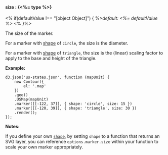 #### **size** : {<%= type %>}

<% if(defaultValue !== "[object Object]") { %>*default: <%= defaultValue %>* <% }%>

The size of the marker. 

For a marker with [shape](#geo_config/config.marker.shape) of `circle`, the size is the diameter. 

For a marker with [shape](#geo_config/config.marker.shape) of `triangle`, the size is the (linear) scaling factor to apply to the base and height of the triangle.

**Example:**

	d3.json('us-states.json', function (mapUnit) {
		new Contour({
			el: '.map'
		})
		.geo()
		.USMap(mapUnit)
        .marker([[-122, 37]], { shape: 'circle', size: 15 })
        .marker([[-120, 39]], { shape: 'triangle', size: 30 })
		.render();
	});

**Notes:**

If you define your own [`shape`](#geo_config/config.marker.shape), by setting `shape` to a function that returns an SVG layer, you can reference `options.marker.size` within your function to scale your own marker appropriately.

